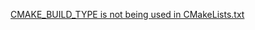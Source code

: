 [CMAKE_BUILD_TYPE is not being used in CMakeLists.txt](https://stackoverflow.com/a/24470998/210971)
